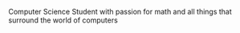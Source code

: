 Computer Science Student with passion for math
and all things that surround 
the world of computers
<!---
Dralute/Dralute is a ✨ special ✨ repository because its `README.md` (this file) appears on your GitHub profile.
You can click the Preview link to take a look at your changes.
--->
